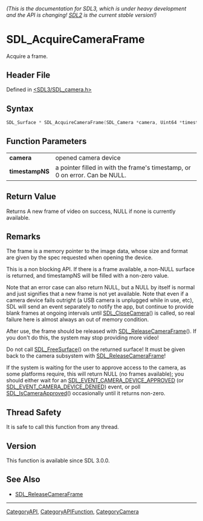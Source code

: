 ###### (This is the documentation for SDL3, which is under heavy development and the API is changing! [SDL2](https://wiki.libsdl.org/SDL2/) is the current stable version!)
# SDL_AcquireCameraFrame

Acquire a frame.

## Header File

Defined in [<SDL3/SDL_camera.h>](https://github.com/libsdl-org/SDL/blob/main/include/SDL3/SDL_camera.h)

## Syntax

```c
SDL_Surface * SDL_AcquireCameraFrame(SDL_Camera *camera, Uint64 *timestampNS);

```

## Function Parameters

|                     |                                                                             |
| ------------------- | --------------------------------------------------------------------------- |
| **camera**          | opened camera device                                                        |
| **timestampNS**     | a pointer filled in with the frame's timestamp, or 0 on error. Can be NULL. |

## Return Value

Returns A new frame of video on success, NULL if none is currently
available.

## Remarks

The frame is a memory pointer to the image data, whose size and format are
given by the spec requested when opening the device.

This is a non blocking API. If there is a frame available, a non-NULL
surface is returned, and timestampNS will be filled with a non-zero value.

Note that an error case can also return NULL, but a NULL by itself is
normal and just signifies that a new frame is not yet available. Note that
even if a camera device fails outright (a USB camera is unplugged while in
use, etc), SDL will send an event separately to notify the app, but
continue to provide blank frames at ongoing intervals until
[SDL_CloseCamera](SDL_CloseCamera)() is called, so real failure here is
almost always an out of memory condition.

After use, the frame should be released with
[SDL_ReleaseCameraFrame](SDL_ReleaseCameraFrame)(). If you don't do this,
the system may stop providing more video!

Do not call [SDL_FreeSurface](SDL_FreeSurface)() on the returned surface!
It must be given back to the camera subsystem with
[SDL_ReleaseCameraFrame](SDL_ReleaseCameraFrame)!

If the system is waiting for the user to approve access to the camera, as
some platforms require, this will return NULL (no frames available); you
should either wait for an
[SDL_EVENT_CAMERA_DEVICE_APPROVED](SDL_EVENT_CAMERA_DEVICE_APPROVED) (or
[SDL_EVENT_CAMERA_DEVICE_DENIED](SDL_EVENT_CAMERA_DEVICE_DENIED)) event, or
poll [SDL_IsCameraApproved](SDL_IsCameraApproved)() occasionally until it
returns non-zero.

## Thread Safety

It is safe to call this function from any thread.

## Version

This function is available since SDL 3.0.0.

## See Also

- [SDL_ReleaseCameraFrame](SDL_ReleaseCameraFrame)

----
[CategoryAPI](CategoryAPI), [CategoryAPIFunction](CategoryAPIFunction), [CategoryCamera](CategoryCamera)

